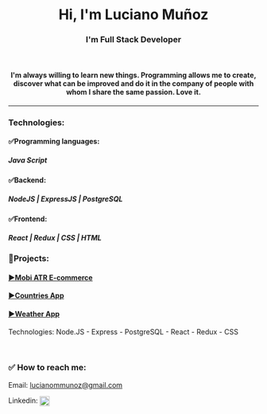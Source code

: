 

<!--
**LucMuno/lucmuno** is a ✨ _special_ ✨ repository because its `README.md` (this file) appears on your GitHub profile.

Here are some ideas to get you started:

- 🔭 I’m currently working on ...
- 🌱 I’m currently learning ...
- 👯 I’m looking to collaborate on ...
- 🤔 I’m looking for help with ...
- 💬 Ask me about ...
- 📫 How to reach me: ...
- 😄 Pronouns: ...
- ⚡ Fun fact: ...
-->

<h1 align="center">Hi, I'm Luciano Muñoz</h1>
<h3 align="center">I'm Full Stack Developer</h3>
<br>
<h4 align="center">I'm always willing to learn new things. Programming allows me to create, discover what can be improved and do it in the company of people with whom I share the same passion. Love it. </h4>

---

<h3 align="left">Technologies:</h3>
<h4>✅Programming languages:</h4>
<p align="left">
<h5>Java Script</h5>
</p>
<h4>✅Backend:</h4>
<p align="left">

<h5>NodeJS | ExpressJS | PostgreSQL</h5>
</p>
<h4>✅Frontend:</h4>
<p align="left">

<h5>React | Redux | CSS | HTML</h5>    
</p>


<h3 align="left">🚀Projects:</h3>
<h4><a href="https://mobi-app.netlify.app/">▶Mobi ATR E-commerce</a></h4>
<h4><a href="https://new-countries-app-front.vercel.app/">▶Countries App</a></h4>
<h4><a href="https://weather-app-lucmuno.vercel.app/">▶Weather App</a></h4>
<p>Technologies: Node.JS - Express - PostgreSQL - React - Redux - CSS</p>

<br>


<h3 align="left">✅ How to reach me:</h3>
<p align="left">
Email: <a href="mailto:lucianommunoz@gmail.com">lucianommunoz@gmail.com</a>

Linkedin: <a href="https://www.linkedin.com/in/lucianomunozfullstack" target="blank"><img align="center" src="https://cdn-icons-png.flaticon.com/512/174/174857.png" alt="https://www.linkedin.com/in/luciano-marcos-mu%C3%B1oz-11338b219/?locale=en_US/" height="20" width="20" /></a>

</p>
